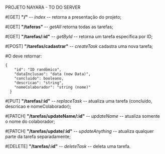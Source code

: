 PROJETO NAYARA - TO DO SERVER

#[GET] **"/"** -- _index_ -- retorna a presentação do projeto;

#[GET] **"/taferas"** -- _getAll_ retorna todas as tarefas;

#[GET] **"/tarefas/:id"** -- _getById_ -- retorna um tarefa específica por ID;

#[POST] **"/tarefas/cadastrar"** -- _createTask_ cadastra uma nova tarefa;

#O deve retornar:
```
{
    "id": "ID randômico",
    "dataInclusao": "data (new Data)",
    "concluido": booleano,
    "descricao": "string",
    "nomeColaborador": "string (nome)"
  }
```

#[PUT] **"/tarefas/:id"** -- _replaceTask_ -- atualiza uma tarefa (concluido, descricao e nomeColaborador);

#[PATCH] **"/tarefas/updateName/:id"** -- _updateName_ -- atualiza somente o nome do colaborador;

#[PATCH] **"/tarefas/update/:id"** -- _updateAnything_ -- atualiza qualquer parte da tarefa separadamente;

#[DELETE] **"/tarefas/:id"** -- _deleteTask_ -- deleta uma tarefa.
